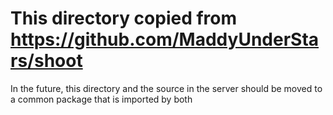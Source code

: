 # This directory copied from https://github.com/MaddyUnderStars/shoot

In the future, this directory and the source in the server should be moved to a common package that is imported by both